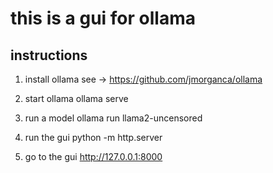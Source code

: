 # this is a gui for ollama

## instructions

1. install ollama
   see -> https://github.com/jmorganca/ollama

2. start ollama
   ollama serve

3. run a model
   ollama run llama2-uncensored

4. run the gui
   python -m http.server

5. go to the gui
   http://127.0.0.1:8000
